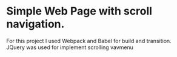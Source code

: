 # Simple Web Page with scroll navigation.
For this project I used Webpack and Babel for build and transition. <br/>
JQuery was used for implement scrolling vavmenu
